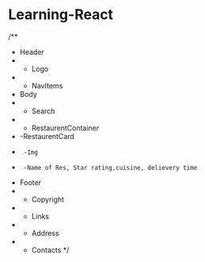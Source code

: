 # Learning-React

/**
 * Header
 * - Logo
 * - NavItems
 * Body
 * - Search
 * - RestaurentContainer
 *  -RestaurentCard
 *      -Img
 *      -Name of Res, Star rating,cuisine, delievery time 
 * Footer
 * - Copyright
 * - Links
 * - Address
 * - Contacts
 */